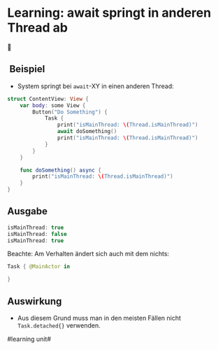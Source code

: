 # Learning: await springt in anderen Thread ab 
🦘

##  Beispiel
- System springt bei `await`-XY in einen anderen Thread:

```swift
struct ContentView: View {
    var body: some View {
        Button("Do Something") {
            Task {
                print("isMainThread: \(Thread.isMainThread)")
                await doSomething()
                print("isMainThread: \(Thread.isMainThread)")
            }
        }
    }

    func doSomething() async {
        print("isMainThread: \(Thread.isMainThread)")
    }
}
```


## Ausgabe

```swift
isMainThread: true
isMainThread: false
isMainThread: true
```

Beachte: Am Verhalten ändert sich auch mit dem nichts:

```swift
Task { @MainActor in

}
```

## Auswirkung
- Aus diesem Grund muss man in den meisten Fällen nicht `Task.detached{}` verwenden.

#learning unit#